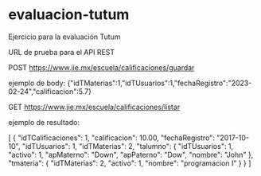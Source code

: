 # evaluacion-tutum
Ejercicio para la evaluación Tutum

URL de prueba para el API REST

POST https://www.jie.mx/escuela/calificaciones/guardar

ejemplo de body:
{"idTMaterias":1,"idTUsuarios":1,"fechaRegistro":"2023-02-24","calificacion":5.7}

GET https://www.jie.mx/escuela/calificaciones/listar

ejemplo de resultado:

[
    {
        "idTCalificaciones": 1,
        "calificacion": 10.00,
        "fechaRegistro": "2017-10-10",
        "idTUsuarios": 1,
        "idTMaterias": 2,
        "talumno": {
            "idTUsuarios": 1,
            "activo": 1,
            "apMaterno": "Down",
            "apPaterno": "Dow",
            "nombre": "John"
        },
        "tmateria": {
            "idTMaterias": 2,
            "activo": 1,
            "nombre": "programacion I"
        }
    }
]
